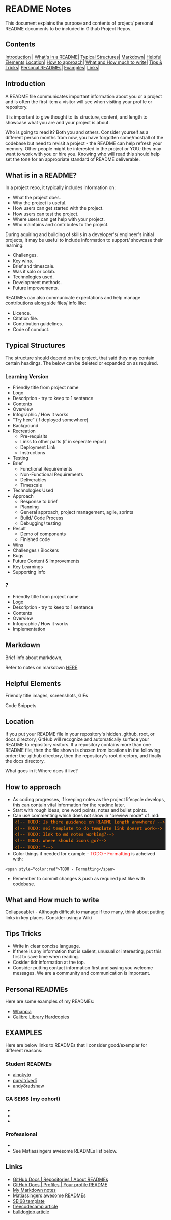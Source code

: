 # README Notes
<!-- TODO: Is there guidance on README length anywhere? -->
<!-- TODO: sei template to do template link doesnt work-->
<!-- TODO: link to md notes working?-->
<!-- TODO: where should icons go?-->
<!-- TODO: *-->
<!-- TODO: *-->
<!-- TODO: *-->
<!-- TODO: *-->
<!-- TODO: *-->
<!-- TODO: Spellcheck-->
This document explains the purpose and contents of project/ personal README documents to be included in Github Project Repos.

## Contents
[Introduction](#introduction) |
[What's in a README](#what-is-in-a-readme)|
[Typical Structures](#typical-structures)|
[Markdown](#markdown)|
[Helpful Elements](#helpful-elements)
[Location](#location)|
[How to approach](#how-to-approach)|
[What and How much to write](#what-and-how-much-to-write)|
[Tips & Tricks](#tips-tricks)|
[Personal READMEs](#personal-readmes)|
[Examples](#examples)|
[Links](#links)|

## Introduction
A README file communicates important information about you or a project and is often the first item a visitor will see when visiting your profile or repository. 

It is important to give thought to its structure, content, and length to showcase what you are and your project is about.

Who is going to read it? Both you and others. Consider yourself as a different person months from now, you have forgotten some/most/all of the codebase but need to revisit a project - the README can help refresh your memory. Other people might be interested in the project or YOU; they may want to work with you or hire you. Knowing who will read this should help set the tone for an appropriate standard of README deliverable.

## What is in a README?
In a project repo, it typically includes information on:

- What the project does.
- Why the project is useful.
- How users can get started with the project.
- How users can test the project.
- Where users can get help with your project.
- Who maintains and contributes to the project.

During aquiring and building of skills in a developer's/ engineer's initial projects, it may be useful to include information to support/ showcase their learning:
- Challenges.
- Key wins.
- Brief and timescale.
- Was it solo or colab.
- Technologies used.
- Development methods.
- Future improvements.

READMEs can also communicate expectations and help manage contributions along side files/ info like:
- Licence.
- Citation file.
- Contribution guidelines.
- Code of conduct.

## Typical Structures

The structure should depend on the project, that said they may contain certain headings. The below can be deleted or expanded on as required.

### Learning Version
- Friendly title from project name
- Logo
- Description - try to keep to 1 sentance
- Contents
- Overview
- Infographic / How it works
- "Try here" (if deployed somewhere)
- Background
- Recreation
    - Pre-requisits
    - Links to other parts (if in seperate repos)
    - Deployment Link
    - Instructions
- Testing
- Brief
    - Functional Requirements
    - Non-Functional Requirements
    - Deliverables
    - Timescale
- Technologies Used
- Approach
  - Response to brief
  - Planning
  - General approach, project management, agile, sprints
  - Build/ Code Process
  - Debugging/ testing
- Result
    - Demo of componants
    - Finished code
- Wins
- Challenges / Blockers
- Bugs
- Future Content & Improvements
- Key Learnings
- Supporting Info

### ?
- Friendly title from project name
- Logo
- Description - try to keep to 1 sentance
- Contents
- Overview
- Infographic / How it works
- Implementation

## Markdown
Brief info about markdown, 

Refer to notes on markdown [HERE](#https://github.com/nedd-ludd/reference-github/blob/main/markdown/markdowns.md)

## Helpful Elements
Friendly title 
images, screenshots, GIFs

Code Snippets

## Location
If you put your README file in your repository's hidden .github, root, or docs directory, GitHub will recognize and automatically surface your README to repository visitors.
If a repository contains more than one README file, then the file shown is chosen from locations in the following order: the .github directory, then the repository's root directory, and finally the docs directory.

What goes in it
Where does it live?

## How to approach
- As coding progresses, if keeping notes as the project lifecycle develops, this can contain vital information for the readme later.
- Start with rough ideas, one word points, notes and bullet points.
- Can use commenting which does not show in "preview mode" of .md:
![alt text](./assets/commenting.png)
- Color things if needed for example - 
<span style="color:red">TODO - Formatting</span>
is acheived with:
```
<span style="color:red">TODO - Formatting</span>
```
- Remember to commit changes & push as required just like with codebase.

## What and How much to write
Collapseable/ - Although difficult to manage if too many, think about putting links in key places.
Consider using a Wiki

## Tips Tricks

- Write in clear concise language.
- If there is any information that is salient, unusual or interesting, put this first to save time when reading.
- Cosider tldr information at the top.
- Consider putting contact information first and saying you welcome messages. We are a community and communication is important.


## Personal READMEs
Here are some examples of my READMEs:

- [Whanpia](#https://github.com/nedd-ludd/whanpia-alerts/blob/main/README.md)
- [Calibre Library Hardcopies](#https://github.com/nedd-ludd/whanpia-alerts/blob/main/README.md)



## EXAMPLES
Here are below links to READMEs that I consider good/exemplar for different reasons:

### Student READMEs
- [ainokyto](#https://github.com/ainokyto/)
- [purvitrivedi](#https://github.com/purvitrivedi)
- [andy8radshaw](#https://github.com/andy8radshaw)

### GA SEI68 (my cohort)
-
-
-

### Professional
- 
- See Matiassingers awesome READMEs list below.

## Links

- [GitHub Docs | Repositories | About READMEs](https://docs.github.com/en/repositories/managing-your-repositorys-settings-and-features/customizing-your-repository/about-readmes)
- [GitHub Docs | Profiles | Your profile README](#https://docs.github.com/en/account-and-profile/setting-up-and-managing-your-github-profile/customizing-your-profile/managing-your-profile-readme)
- [My Markdown notes](#../markdown/markdowns.md)
- [Matiassingers awesome READMEs](https://github.com/matiassingers/awesome-readme)
- [SEI68 template](#readmes/sei-template.odt)
- [freecodecamp article](#https://www.freecodecamp.org/news/how-to-write-a-good-readme-file)
- [bulldogjob article](#https://www.freecodecamp.org/news/how-to-write-a-good-readme-file/)
